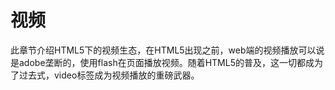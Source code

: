 # 视频

此章节介绍HTML5下的视频生态，在HTML5出现之前，web端的视频播放可以说是adobe垄断的，使用flash在页面播放视频。随着HTML5的普及，这一切都成为了过去式，video标签成为视频播放的重磅武器。

